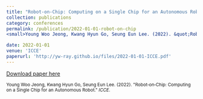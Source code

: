 ```yaml
---
title: "Robot‑on‑Chip: Computing on a Single Chip for an Autonomous Robot"
collection: publications
category: conferences
permalink: /publication/2022-01-01-robot-on-chip
<small>Young Woo Jeong, Kwang Hyun Go, Seung Eun Lee. (2022). &quot;Robot‑on‑Chip: Computing on a Single Chip for an Autonomous Robot.&quot; <i>ICCE</i>.</small>

date: 2022-01-01
venue: 'ICCE'
paperurl: 'http://yw-ray.github.io/files/2022-01-01-ICCE.pdf'
---
```


<a href='http://yw-ray.github.io/files/2022-01-01-ICCE.pdf'>Download paper here</a>

<small>Young Woo Jeong, Kwang Hyun Go, Seung Eun Lee. (2022). &quot;Robot‑on‑Chip: Computing on a Single Chip for an Autonomous Robot.&quot; <i>ICCE</i>.</small>
